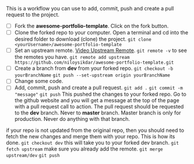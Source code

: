 This is a workflow you can use to add, commit, push and create a pull request to the project.

- [ ] Fork the **awesome-portfolio-template**.
      Click on the fork button.
- [ ] Clone the forked repo to your computer.
      Open a terminal and cd into the desired folder to download (clone) the project.
      `git clone <yourUsername>/awesome-portfolio-template`
- [ ] Set an upstream remote. [Video Upstream Remote](https://youtu.be/deEYHVpE1c8).
      `git remote -v` to see the remotes you have.
      `git remote add upstream https://github.com/niloysikdar/awesome-portfolio-template.git`
- [ ] Create a branch from **dev** from your forked repo.
      `git checkout -b yourBranchName`
      `git push --set-upstream origin yourBranchName`
- [ ] Change some code.
- [ ] Add, commit, push and create a pull request.
      `git add .`
      `git commit -m "message"`
      `git push`
      This pushed the changes to your forked repo.
      Go to the github website and you will get a message at the top of the page with a pull request call to action.
      The pull request should be requested to the **dev** branch. Never to **master** branch. Master branch is only for production. Never do anything with that branch.

if your repo is not updated from the original repo, then you should need to fetch the new changes and merge them with your repo.
This is how its done.
`git checkout dev` this will take you to your forked dev branch.
`git fetch upstream` make sure you already add the remote.
`git merge upstream/dev`
`git push`
